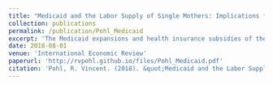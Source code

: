 ```yaml
---
title: "Medicaid and the Labor Supply of Single Mothers: Implications for Health Care Reform"
collection: publications
permalink: /publication/Pohl_Medicaid
excerpt: 'The Medicaid expansions and health insurance subsidies of the Affordable Care Act (ACA) change work incentives for single mothers. To evaluate the employment effects of these policies ex ante, I estimate a model of labor supply and health insurance choice exploiting variation in pre-ACA Medicaid policies. Simulations show that single mothers increase their labor supply at the extensive and intensive margin by 12% and 7%, respectively, uninsurance rates decline by up to 40%, and an average family’s welfare improves by 1,600 dollars per year. Health insurance subsidies and not Medicaid expansions mostly drive these effects.'
date: 2018-08-01
venue: 'International Economic Review'
paperurl: 'http://rvpohl.github.io/files/Pohl_Medicaid.pdf'
citation: 'Pohl, R. Vincent. (2018). &quot;Medicaid and the Labor Supply of Single Mothers: Implications for Health Care Reform.&quot; <i>International Economic Review 1</i> 59(3), pp. 1283–1313.'
---
```

